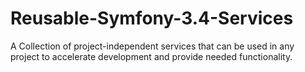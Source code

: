 # Reusable-Symfony-3.4-Services
A Collection of project-independent services that can be used in any project to accelerate development and provide needed functionality.
